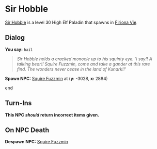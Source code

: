 # Sir Hobble



[Sir Hobble](/npc/84005) is a level 30 High Elf Paladin that spawns in [Firiona Vie](/zone/84).



## Dialog

**You say:** `hail`



>*Sir Hobble holds a cracked monocle up to his squinty eye. 'I say!! A talking bear!! Squire Fuzzmin, come and take a gander at this rare find. The wonders never cease in the land of Kunark!!'*


**Spawn NPC:**  [Squire Fuzzmin](/npc/84007) at (**y:** -3028, **x:** 2884)
  
end



## Turn-Ins



**This NPC *should* return incorrect items given.**



## On NPC Death

**Despawn NPC:**  [Squire Fuzzmin](/npc/84007)






